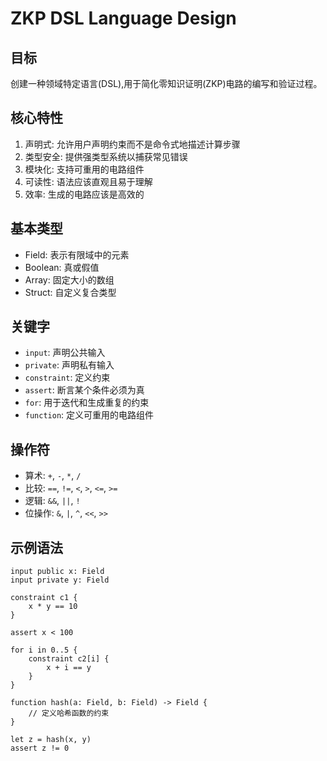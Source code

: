 # ZKP DSL Language Design

## 目标
创建一种领域特定语言(DSL),用于简化零知识证明(ZKP)电路的编写和验证过程。

## 核心特性
1. 声明式: 允许用户声明约束而不是命令式地描述计算步骤
2. 类型安全: 提供强类型系统以捕获常见错误
3. 模块化: 支持可重用的电路组件
4. 可读性: 语法应该直观且易于理解
5. 效率: 生成的电路应该是高效的

## 基本类型
- Field: 表示有限域中的元素
- Boolean: 真或假值
- Array: 固定大小的数组
- Struct: 自定义复合类型

## 关键字
- `input`: 声明公共输入
- `private`: 声明私有输入
- `constraint`: 定义约束
- `assert`: 断言某个条件必须为真
- `for`: 用于迭代和生成重复的约束
- `function`: 定义可重用的电路组件

## 操作符
- 算术: `+`, `-`, `*`, `/`
- 比较: `==`, `!=`, `<`, `>`, `<=`, `>=`
- 逻辑: `&&`, `||`, `!`
- 位操作: `&`, `|`, `^`, `<<`, `>>`

## 示例语法
```
input public x: Field
input private y: Field

constraint c1 {
    x * y == 10
}

assert x < 100

for i in 0..5 {
    constraint c2[i] {
        x + i == y
    }
}

function hash(a: Field, b: Field) -> Field {
    // 定义哈希函数的约束
}

let z = hash(x, y)
assert z != 0
```